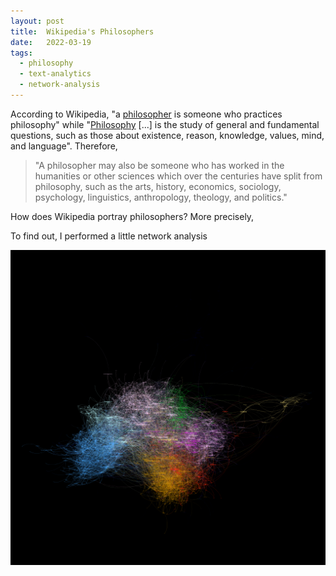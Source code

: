 ```yaml
---
layout: post
title:  Wikipedia's Philosophers
date:   2022-03-19
tags:
  - philosophy
  - text-analytics
  - network-analysis
---
```


According to Wikipedia, "a [philosopher](https://en.wikipedia.org/wiki/Philosopher) is someone who practices philosophy" while "[Philosophy](https://en.wikipedia.org/wiki/Philosophy) \[...\] is the study of general and fundamental questions, such as those about existence, reason, knowledge, values, mind, and language". Therefore, 

> "A philosopher may also be someone who has worked in the humanities or other sciences which over the centuries have split from philosophy, such as the arts, history, economics, sociology, psychology, linguistics, anthropology, theology, and politics."


How does Wikipedia portray philosophers? More precisely, 

To find out, I performed a little network analysis 



<img src="/img/wiki-philosophers/all.png" />
